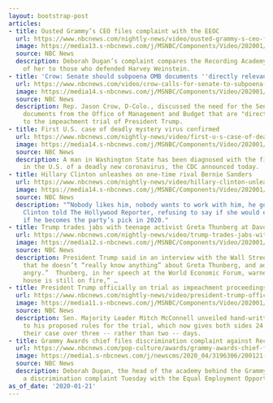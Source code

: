 ```yaml
---
layout: bootstrap-post
articles:
- title: Ousted Grammy’s CEO files complaint with the EEOC
  url: https://www.nbcnews.com/nightly-news/video/ousted-grammy-s-ceo-files-complaint-with-the-eeoc-77240389933
  image: https://media13.s-nbcnews.com/j/MSNBC/Components/Video/202001/nn_ggu_grammys_chief_lawsuit_200121_1920x1080.nbcnews-fp-1200-630.jpg
  source: NBC News
  description: Deborah Dugan’s complaint compares the Recording Academy’s treatment
    of her to those who defended Harvey Weinstein.
- title: 'Crow: Senate should subpoena OMB documents ''directly relevant'' to impeachment'
  url: https://www.nbcnews.com/video/crow-calls-for-senate-to-subpoena-ombc-documents-relevant-to-impeachment-77240901692
  image: https://media14.s-nbcnews.com/j/MSNBC/Components/Video/202001/nbc_crow_omb_documents_200121_1920x1080.nbcnews-fp-1200-630.jpg
  source: NBC News
  description: Rep. Jason Crow, D-Colo., discussed the need for the Senate to subpoena
    documents from the Office of Management and Budget that are "directly relevant"
    to the impeachment trial of President Trump.
- title: First U.S. case of deadly mystery virus confirmed
  url: https://www.nbcnews.com/nightly-news/video/first-u-s-case-of-deadly-mystery-virus-confirmed-77240389872
  image: https://media14.s-nbcnews.com/j/MSNBC/Components/Video/202001/nn_mal_coronavirus_spreads_to_US_200121_1920x1080.nbcnews-fp-1200-630.jpg
  source: NBC News
  description: A man in Washington State has been diagnosed with the first known case
    in the U.S. of a deadly new coronavirus, the CDC announced today.
- title: Hillary Clinton unleashes on one-time rival Bernie Sanders
  url: https://www.nbcnews.com/nightly-news/video/hillary-clinton-unleashes-on-one-time-rival-bernie-sanders-77241413625
  image: https://media14.s-nbcnews.com/j/MSNBC/Components/Video/202001/nn_gbe_2020_clinton_blasts_sanders_200121_1920x1080.nbcnews-fp-1200-630.jpg
  source: NBC News
  description: "“Nobody likes him, nobody wants to work with him, he got nothing done,”
    Clinton told The Hollywood Reporter, refusing to say if she would endorse Sanders
    if he becomes the party’s pick in 2020."
- title: Trump trades jabs with teenage activist Greta Thunberg at Davos
  url: https://www.nbcnews.com/nightly-news/video/trump-trades-jabs-with-teenage-activist-greta-thunberg-at-davos-77239877855
  image: https://media12.s-nbcnews.com/j/MSNBC/Components/Video/202001/nn_kwe_trump_in_davos_200121_1920x1080.nbcnews-fp-1200-630.jpg
  source: NBC News
  description: President Trump said in an interview with the Wall Street Journal today
    that he doesn’t “really know anything” about Greta Thunberg, and added she’s “very
    angry.”  Thunberg, in her speech at the World Economic Forum, warned that “our
    house is still on fire,” …
- title: President Trump officially on trial as impeachment proceedings kick off
  url: https://www.nbcnews.com/nightly-news/video/president-trump-officially-on-trial-as-impeachment-proceedings-kick-off-77240389782
  image: https://media11.s-nbcnews.com/j/MSNBC/Components/Video/202001/nn_pal_impeachment_trial_200121_1920x1080.nbcnews-fp-1200-630.jpg
  source: NBC News
  description: Sen. Majority Leader Mitch McConnell unveiled hand-written changes
    to his proposed rules for the trial, which now gives both sides 24 hours to make
    their case over three -- rather than two -- days.
- title: Grammy Awards chief files discrimination complaint against Recording Academy
  url: https://www.nbcnews.com/pop-culture/awards/grammy-awards-chief-files-discrimination-complaint-against-recording-academy-n1119771
  image: https://media1.s-nbcnews.com/j/newscms/2020_04/3196306/200121-deborah-dugan-mn-1725_a5f164dba0acedd9ddc890b334b48e09.nbcnews-fp-1200-630.jpg
  source: NBC News
  description: Deborah Dugan, the head of the academy behind the Grammy Awards, filed
    a discrimination complaint Tuesday with the Equal Employment Opportunity Commission.
as_of_date: '2020-01-21'
---
```


